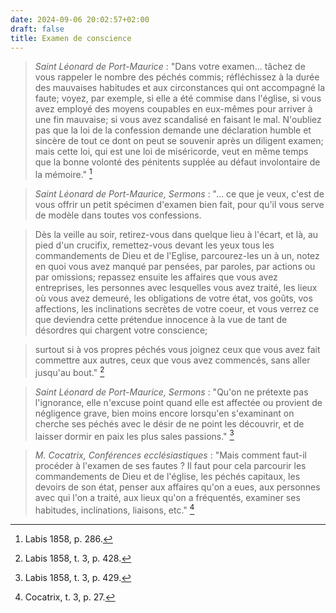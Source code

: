 ```yaml
---
date: 2024-09-06 20:02:57+02:00
draft: false
title: Examen de conscience
---
```





> *Saint Léonard de Port-Maurice* : "Dans votre examen... tâchez de vous rappeler le nombre des péchés commis; réfléchissez à la durée des mauvaises habitudes et aux circonstances qui ont accompagné la faute; voyez, par exemple, si elle a été commise dans l'église, si vous avez employé des moyens coupables en eux-mêmes pour arriver à une fin mauvaise; si vous avez scandalisé en faisant le mal. N'oubliez pas que la loi de la confession demande une déclaration humble et sincère de tout ce dont on peut se souvenir après un diligent examen; mais cette loi, qui est une loi de miséricorde, veut en même temps que la bonne volonté des pénitents supplée au défaut involontaire de la mémoire." [^1]

[^1]: Labis 1858, p. 286.

> *Saint Léonard de Port-Maurice, Sermons* : "... ce que je veux, c'est de vous offrir un petit spécimen d'examen bien fait, pour qu'il vous serve de modèle dans toutes vos confessions. 

> Dès la veille au soir, retirez-vous dans quelque lieu à l'écart, et là, au pied d'un crucifix, remettez-vous devant les yeux tous les commandements de Dieu et de l'Eglise, parcourez-les un à un, notez en quoi vous avez manqué par pensées, par paroles, par actions ou par omissions; repassez ensuite les affaires que vous avez entreprises, les personnes avec lesquelles vous avez traité, les lieux où vous avez demeuré, les obligations de votre état, vos goûts, vos affections, les inclinations secrètes de votre coeur, et vous verrez ce que deviendra cette prétendue innocence à la vue de tant de désordres qui chargent votre conscience; 

> surtout si à vos propres péchés vous joignez ceux que vous avez fait commettre aux autres, ceux que vous avez commencés, sans aller jusqu'au bout." [^2]

[^2]: Labis 1858, t. 3, p. 428.

> *Saint Léonard de Port-Maurice, Sermons* : "Qu'on ne prétexte pas l'ignorance, elle n'excuse point quand elle est affectée ou provient de négligence grave, bien moins encore lorsqu'en s'examinant on cherche ses péchés avec le désir de ne point les découvrir, et de laisser dormir en paix les plus sales passions." [^3]

[^3]: Labis 1858, t. 3, p. 429.

> *M. Cocatrix, Conférences ecclésiastiques* : "Mais comment faut-il procéder à l'examen de ses fautes ? Il faut pour cela parcourir les commandements de Dieu et de l'église, les péchés capitaux, les devoirs de son état, penser aux affaires qu'on a eues, aux personnes avec qui l'on a traité, aux lieux qu'on a fréquentés, examiner ses habitudes, inclinations, liaisons, etc." [^4]

[^4]: Cocatrix, t. 3, p. 27.
